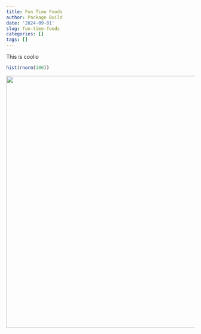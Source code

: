 ```yaml
---
title: Fun Time Foods
author: Package Build
date: '2024-09-01'
slug: fun-time-foods
categories: []
tags: []
---
```

 
 This is coolio
 

```r
hist(rnorm(100))
```

<img src="{{< blogdown/postref >}}index_files/figure-html/unnamed-chunk-1-1.png" width="672" />

